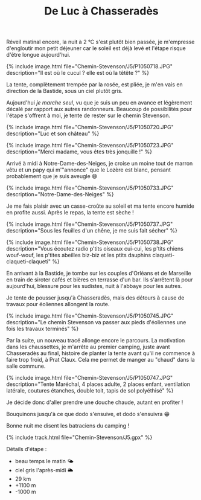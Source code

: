﻿---
title: "De Luc à Chasseradès"
permalink: /Chemin-Stevenson/J5/
sidebar:
  nav: "chemin_stevenson"
enable_tracks: true
---

Réveil matinal encore, la nuit à 2 °C s'est plutôt bien passée, je m'empresse d'engloutir mon petit déjeuner car le soleil est déjà levé et l'étape risque d'être longue aujourd'hui.

{% include image.html file="Chemin-Stevenson/J5/P1050718.JPG" description="Il est où le cucul ? elle est où la têtête ?" %}

La tente, complètement trempée par la rosée, est pliée, je m'en vais en direction de la Bastide, sous un ciel plutôt gris.

Aujourd'hui *je marche seul*, vu que je suis un peu en avance et légèrement décalé par rapport aux autres randonneurs.
Beaucoup de possibilités pour l'étape s'offrent à moi, je tente de rester sur le chemin Stevenson.

{% include image.html file="Chemin-Stevenson/J5/P1050720.JPG" description="Luc et son château" %}

{% include image.html file="Chemin-Stevenson/J5/P1050723.JPG" description="Merci madame, vous êtes très jonquille !" %}

Arrivé à midi à Notre-Dame-des-Neiges, je croise un moine tout de marron vêtu et un papy qui m'"annonce" que le Lozère est blanc, pensant probablement que je suis aveugle :smile:

{% include image.html file="Chemin-Stevenson/J5/P1050733.JPG" description="Notre-Dame-des-Neiges" %}

Je me fais plaisir avec un casse-croûte au soleil et ma tente encore humide en profite aussi. Après le repas, la tente est sèche !

{% include image.html file="Chemin-Stevenson/J5/P1050737.JPG" description="Sous les feuilles d'un chêne, je me suis fait sécher" %}

{% include image.html file="Chemin-Stevenson/J5/P1050738.JPG" description="Vous écoutez radio p'tits oiseaux cui-cui, les p'tits chiens wouf-wouf, les p'tites abeilles biz-biz et les ptits dauphins claqueti-claqueti-claqueti" %}

En arrivant à la Bastide, je tombe sur les couples d'Orléans et de Marseille en train de siroter cafés et bières en terrasse d'un bar.
Ils s'arrêtent là pour aujourd'hui, blessure pour les sudistes, nuit à l'abbaye pour les autres.

Je tente de pousser jusqu'à Chasseradès, mais des détours à cause de travaux pour éoliennes allongent la route.

{% include image.html file="Chemin-Stevenson/J5/P1050745.JPG" description="Le chemin Stevenson va passer aux pieds d'éoliennes une fois les travaux terminés" %}

Par la suite, un nouveau tracé allonge encore le parcours.
La motivation dans les chaussettes, je m'arrête au premier camping, juste avant Chasseradès au final, histoire de planter la tente avant qu'il ne commence à faire trop froid, à Prat Claux.
Cela me permet de manger au "chaud" dans la salle commune.

{% include image.html file="Chemin-Stevenson/J5/P1050747.JPG" description="Tente Maréchal, 4 places adulte, 2 places enfant, ventilation latérale, coutures étanches, double toit, tapis de sol polyéthisé" %}

Je décide donc d'aller prendre une douche chaude, autant en profiter !

Bouquinons jusqu'à ce que dodo s'ensuive, et dodo s'ensuivra :grin:

Bonne nuit me disent les batraciens du camping !

{% include track.html file="Chemin-Stevenson/J5.gpx" %}

Détails d'étape :
* beau temps le matin :sun_behind_small_cloud:
* ciel gris l'après-midi :sun_behind_large_cloud:
* 29 km
* +1100 m
* -1000 m
